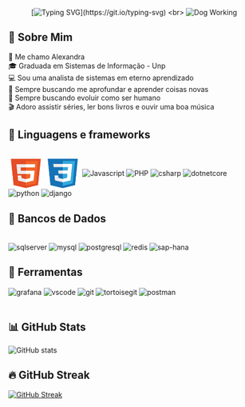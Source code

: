 <!-- Cabeçalhos -->
<div align="center">

[![Typing SVG](https://readme-typing-svg.demolab.com/?lines=Bem+vindo+ao+meu+Github+!!!)](https://git.io/typing-svg)
<br>
![Dog Working](https://i.pinimg.com/originals/42/58/35/425835480a5c595a462f2220a080eef6.gif)

</div>

## :gem: Sobre Mim 
:speech_balloon: Me chamo Alexandra<br>
:mortar_board: Graduada em Sistemas de Informação - Unp<br>
:computer: Sou uma analista de sistemas em eterno aprendizado<br>
:dart: Sempre buscando me aprofundar e aprender coisas novas<br>
:sunflower: Sempre buscando evoluir como ser humano<br>
:clapper: Adoro assistir séries, ler bons livros e ouvir uma boa música

## :rocket: Linguagens e frameworks
<div align="left">
<div style="display: inline_block"><br>
<img align="center" alt="HTML" height="60" width="70" src="https://raw.githubusercontent.com/devicons/devicon/master/icons/html5/html5-original.svg">
<img align="center" alt="CSS" height="60" width="70" src="https://raw.githubusercontent.com/devicons/devicon/master/icons/css3/css3-original.svg">  
<img align="center" alt="Javascript" height="60" width="70" src="https://cdn.jsdelivr.net/gh/devicons/devicon@latest/icons/javascript/javascript-original.svg" />           
<img align="center" alt="PHP" height="60" width="70" src="https://cdn.jsdelivr.net/gh/devicons/devicon@latest/icons/php/php-original.svg">
<img align="center" alt="csharp" height="60" width="70" src="https://cdn.jsdelivr.net/gh/devicons/devicon@latest/icons/csharp/csharp-original.svg" />
<img align="center" alt="dotnetcore" height="60" width="70" src="https://cdn.jsdelivr.net/gh/devicons/devicon@latest/icons/dotnetcore/dotnetcore-original.svg" />            
<img align="center" alt="python" height="60" width="70" src="https://cdn.jsdelivr.net/gh/devicons/devicon@latest/icons/python/python-original.svg" />
<img align="center" alt="django" height="60" width="70" src="https://cdn.jsdelivr.net/gh/devicons/devicon@latest/icons/django/django-plain-wordmark.svg" />                              
</div>

## :dizzy: Bancos de Dados
<div align="left">
<div style="display: inline_block"><br>
<img align="center" alt="sqlserver" height="60" width="70" src="https://cdn.jsdelivr.net/gh/devicons/devicon@latest/icons/microsoftsqlserver/microsoftsqlserver-original.svg" />
<img align="center" alt="mysql" height="60" width="70" src="https://cdn.jsdelivr.net/gh/devicons/devicon@latest/icons/mysql/mysql-original-wordmark.svg" />
<img align="center" alt="postgresql" height="60" width="70" src="https://cdn.jsdelivr.net/gh/devicons/devicon@latest/icons/postgresql/postgresql-original.svg" />
<img align="center" alt="redis" height="60" width="70" src="https://cdn.jsdelivr.net/gh/devicons/devicon@latest/icons/redis/redis-plain-wordmark.svg" />
<img align="center" alt="sap-hana" height="60" width="100" src="https://github.com/alebona/alebona/assets/6590228/451312a1-f6ee-4edb-8e10-db18535ab5c4" />
                                                                    
</div>

## :wrench: Ferramentas
<div align="left">
<img align="center" alt="grafana" height="60" width="70" src="https://cdn.jsdelivr.net/gh/devicons/devicon@latest/icons/grafana/grafana-plain-wordmark.svg" />
<img align="center" alt="vscode" height="60" width="70" src="https://cdn.jsdelivr.net/gh/devicons/devicon@latest/icons/vscode/vscode-original.svg" />
<img align="center" alt="git" height="60" width="70" src="https://cdn.jsdelivr.net/gh/devicons/devicon@latest/icons/git/git-original.svg" />
<img align="center" alt="tortoisegit" height="60" width="70" src="https://cdn.jsdelivr.net/gh/devicons/devicon@latest/icons/tortoisegit/tortoisegit-original.svg" />
<img align="center" alt="postman" height="60" width="70" src="https://cdn.jsdelivr.net/gh/devicons/devicon@latest/icons/postman/postman-original.svg" />
                                                  
</div>

<div style="display: inline_block"><br>

## 📊 GitHub Stats
![GitHub stats](https://github-readme-stats.vercel.app/api?username=alebona&hide_title=true&border_color=8300ff&theme=midnight-purple&show_icons=true)

## 🔥 GitHub Streak
[![GitHub Streak](https://streak-stats.demolab.com/?user=alebona&theme=midnight-purple&background=000&border=8300ff&dates=FFF)](https://git.io/streak-stats)
</div>





<!--
**alebona/alebona** is a ✨ _special_ ✨ repository because its `README.md` (this file) appears on your GitHub profile.

Here are some ideas to get you started:

- 🔭 I’m currently working on ...
- 🌱 I’m currently learning ...
- 👯 I’m looking to collaborate on ...
- 🤔 I’m looking for help with ...
- 💬 Ask me about ...
- 📫 How to reach me: ...
- 😄 Pronouns: ...
- ⚡ Fun fact: ...
-->
